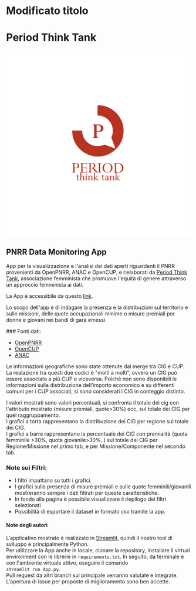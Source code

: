 # Modificato titolo
# Period Think Tank
![alt text](assets/period_logo.png)

## PNRR Data Monitoring App
App per la visualizzazione e l'analisi dei dati aperti riguardanti il PNRR provenienti da OpenPNRR, ANAC e OpenCUP, 
e rielaborati da [Period Think Tank](https://www.thinktankperiod.org/), associazione femminista che promuove l'equità di genere attraverso un approccio femminista ai dati.  

La App è accessibile da questo [link](https://periodthinktank-analisi-dati-pnrr-app-6tk6o2.streamlit.app/).  

Lo scopo dell'app è di indagare la presenza e la distribuzioni sul territorio e sulle missioni, 
delle quote occupazionali minime o misure premiali per donne e giovani nei bandi di gara emessi.  

### Fonti dati:
* [OpenPNRR](https://openpnrr.it/)
* [OpenCUP](https://www.opencup.gov.it/portale/web/opencup/opendata)
* [ANAC](https://pnrr.datibenecomune.it/fonti/anac/)     

Le informazioni geografiche sono state ottenute dal merge tra CIG e CUP. La realazione tra questi due codici è "molti a molti", ovvero un CIG può essere associato a più CUP e viceversa.
Poichè non sono disponibili le informazioni sulla distribuzione dell’importo economico e su differenti comuni per i CUP associati, si sono considerati i CIG in conteggio distinto.  

I valori mostrati sono valori percentuali, si confronta il totale dei cig con l'attributo mostrato (misure premiali, quote>30%) ecc, sul totale dei CIG per quel raggruppamento.  
I grafici a torta rappresentano la distribuzione dei CIG per regione sul totale dei CIG.  
I grafici a barre rappresentano la percentuale dei CIG con premialità (quota femminile >30%, quota giovanile>30%..) sul totale dei CIG per Regione/Missione nel primo tab, e per Missione/Componente nel secondo tab.  

### Note sui Filtri:
* I filtri impattano su tutti i grafici.
* I grafici sulla presenza di misure premiali e sulle quote femminili/giovanili mostreranno sempre i dati filtrati per queste caratteristiche.
* In fondo alla pagina è possibile visualizzare il riepilogo dei filtri selezionati
* Possibilità di esportare il dataset in formato csv tramite la app.

#### Note degli autori
L'applicativo mostrato è realizzato in [Streamlit](https://streamlit.io/), quindi il nostro tool di sviluppo è principalmente Python.    
Per utilizzare la App anche in locale, clonare la repository, installare il virtual environment con le librerie in ```requirements.txt```.
In seguito, da terminale e con l'ambiente virtuale attivo, eseguire il comando  
```streamlit run App.py```.  
Pull request da altri branch sul principale verranno valutate e integrate. L'apertura di issue per proposte di miglioramento sono ben accette.

